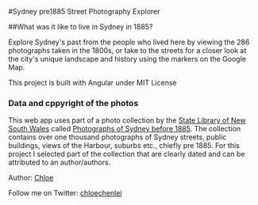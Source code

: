 #Sydney pre1885 Street Photography Explorer 

##What was it like to live in Sydney in 1885?

Explore Sydney's past from the people who lived here by viewing the 286 photographs taken in the 1800s, or take to the streets for a closer look at the city's unique landscape and history using the markers on the Google Map.

This project is built with Angular under MIT License

### Data and cppyright of the photos

This web app uses part of a photo collection by the [State Library of New South Wales](http://data.gov.au/organization/about/statelibraryofnewsouthwales) called [Photographs of Sydney before 1885](http://data.gov.au/dataset/photographs-of-sydney-before-1885). The collection contains over one thousand photographs of Sydney streets, public buildings, views of the Harbour, suburbs etc., chiefly pre 1885. For this project I selected part of the collection that are clearly dated and can be attributed to an author/authors. 


Author: 
[Chloe](chloechen.io)

Follow me on Twitter: [chloechenlei](https://twitter.com/chloechenlei)
